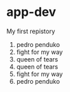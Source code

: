 # app-dev
My first repistory
1. pedro penduko
2. fight for my way
3. queen of tears
1. queen of tears
2. fight for my way
3. pedro penduko
